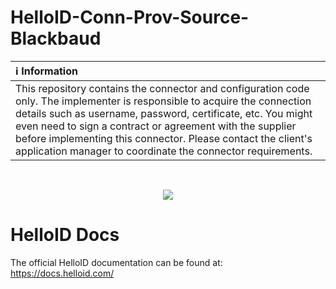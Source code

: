 # HelloID-Conn-Prov-Source-Blackbaud

| :information_source: Information |
|:---------------------------|
| This repository contains the connector and configuration code only. The implementer is responsible to acquire the connection details such as username, password, certificate, etc. You might even need to sign a contract or agreement with the supplier before implementing this connector. Please contact the client's application manager to coordinate the connector requirements.       |

<br />
<p align="center">
  <img src="https://www.tools4ever.nl/connector-logos/blackbaud-logo.png">
</p> 
 
# HelloID Docs
The official HelloID documentation can be found at: https://docs.helloid.com/
